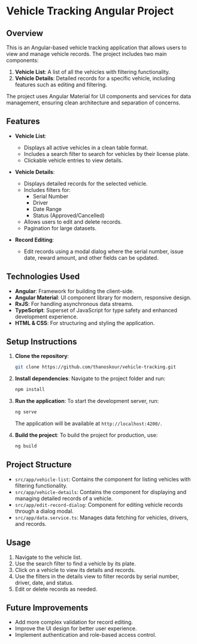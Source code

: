 # Vehicle Tracking Angular Project

## Overview

This is an Angular-based vehicle tracking application that allows users to view and manage vehicle records. The project includes two main components:

1. **Vehicle List**: A list of all the vehicles with filtering functionality.
2. **Vehicle Details**: Detailed records for a specific vehicle, including features such as editing and filtering.

The project uses Angular Material for UI components and services for data management, ensuring clean architecture and separation of concerns.

## Features

- **Vehicle List**: 
  - Displays all active vehicles in a clean table format.
  - Includes a search filter to search for vehicles by their license plate.
  - Clickable vehicle entries to view details.

- **Vehicle Details**:
  - Displays detailed records for the selected vehicle.
  - Includes filters for:
    - Serial Number
    - Driver
    - Date Range
    - Status (Approved/Cancelled)
  - Allows users to edit and delete records.
  - Pagination for large datasets.

- **Record Editing**: 
  - Edit records using a modal dialog where the serial number, issue date, reward amount, and other fields can be updated.

## Technologies Used

- **Angular**: Framework for building the client-side.
- **Angular Material**: UI component library for modern, responsive design.
- **RxJS**: For handling asynchronous data streams.
- **TypeScript**: Superset of JavaScript for type safety and enhanced development experience.
- **HTML & CSS**: For structuring and styling the application.

## Setup Instructions

1. **Clone the repository**:
   ```bash
   git clone https://github.com/thanoskour/vehicle-tracking.git
   ```

2. **Install dependencies**:
   Navigate to the project folder and run:
   ```bash
   npm install
   ```

3. **Run the application**:
   To start the development server, run:
   ```bash
   ng serve
   ```
   The application will be available at `http://localhost:4200/`.

4. **Build the project**:
   To build the project for production, use:
   ```bash
   ng build
   ```

## Project Structure

- `src/app/vehicle-list`: Contains the component for listing vehicles with filtering functionality.
- `src/app/vehicle-details`: Contains the component for displaying and managing detailed records of a vehicle.
- `src/app/edit-record-dialog`: Component for editing vehicle records through a dialog modal.
- `src/app/data.service.ts`: Manages data fetching for vehicles, drivers, and records.

## Usage

1. Navigate to the vehicle list.
2. Use the search filter to find a vehicle by its plate.
3. Click on a vehicle to view its details and records.
4. Use the filters in the details view to filter records by serial number, driver, date, and status.
5. Edit or delete records as needed.

## Future Improvements

- Add more complex validation for record editing.
- Improve the UI design for better user experience.
- Implement authentication and role-based access control.

